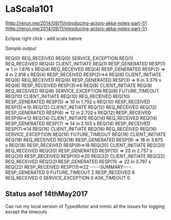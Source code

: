 # LaScala101


[http://rerun.me/2014/09/11/introducing-actors-akka-notes-part-1/](http://rerun.me/2014/09/11/introducing-actors-akka-notes-part-1/)

Eclipse right click - add scala nature


_Sample output_


REQ(0) REQ_RECEIVED
REQ(0) SERVICE_EXCEPTION
REQ(1) REQ_RECEIVED
REQ(4) CLIENT_INITIATE
REQ(1) RESP_GENERATED RESP(1) => 1 in 1.876 s
REQ(4) REQ_RECEIVED
REQ(4) RESP_GENERATED RESP(2) => 4 in 2.818 s
REQ(4) RESP_RECEIVED RESP(2)=>4
REQ(6) CLIENT_INITIATE
REQ(6) REQ_RECEIVED
REQ(6) RESP_GENERATED RESP(3) => 6 in 3.379 s
REQ(6) RESP_RECEIVED RESP(3)=>6
REQ(8) CLIENT_INITIATE
REQ(8) REQ_RECEIVED
REQ(8) SERVICE_EXCEPTION
REQ(8) FUTURE_TIMEOUT
REQ(10) CLIENT_INITIATE
REQ(10) REQ_RECEIVED
REQ(10) RESP_GENERATED RESP(5) => 10 in 1.792 s
REQ(10) RESP_RECEIVED RESP(5)=>10
REQ(12) CLIENT_INITIATE
REQ(12) REQ_RECEIVED
REQ(12) RESP_GENERATED RESP(6) => 12 in 2.702 s
REQ(12) RESP_RECEIVED RESP(6)=>12
REQ(14) CLIENT_INITIATE
REQ(14) REQ_RECEIVED
REQ(14) RESP_GENERATED RESP(7) => 14 in 2.103 s
REQ(14) RESP_RECEIVED RESP(7)=>14
REQ(16) CLIENT_INITIATE
REQ(16) REQ_RECEIVED
REQ(16) SERVICE_EXCEPTION
REQ(16) FUTURE_TIMEOUT
REQ(18) CLIENT_INITIATE
REQ(18) REQ_RECEIVED
REQ(18) RESP_GENERATED RESP(9) => 18 in 3.675 s
REQ(18) RESP_RECEIVED RESP(9)=>18
REQ(20) CLIENT_INITIATE
REQ(20) REQ_RECEIVED
REQ(20) RESP_GENERATED RESP(10) => 20 in 2.757 s
REQ(20) RESP_RECEIVED RESP(10)=>20
REQ(22) CLIENT_INITIATE
REQ(22) REQ_RECEIVED
REQ(22) RESP_GENERATED RESP(11) => 22 in 3.797 s
REQ(22) RESP_RECEIVED RESP(11)=>22
-----SUMMARY----
RESP_GENERATED   0
FUTURE_TIMEOUT   2
RESP_RECEIVED   8
REQ_RECEIVED   0
SERVICE_EXCEPTION   0
ASK_TIMEOUT   0



Status asof 14thMay2017
-------------------------
Can run my local version of TypedActor and mimic all the issues for logging except the timeouts



